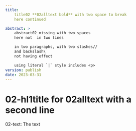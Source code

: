 ```yaml
---
title: 
    title02 **02alltext bold** with two space to break  
    here continued

abstract: >
    abstract02 missing with two spaces  
    here not  in two lines

    in two paragraphs, with two slashes//
    and backslash\ 
    not having effect

    using literal `|` style includes <p> 
version: publish
date: 2023-03-31
---
```


# 02-hl1title for **02alltext** with a <br> second line
02-text: The text  

 